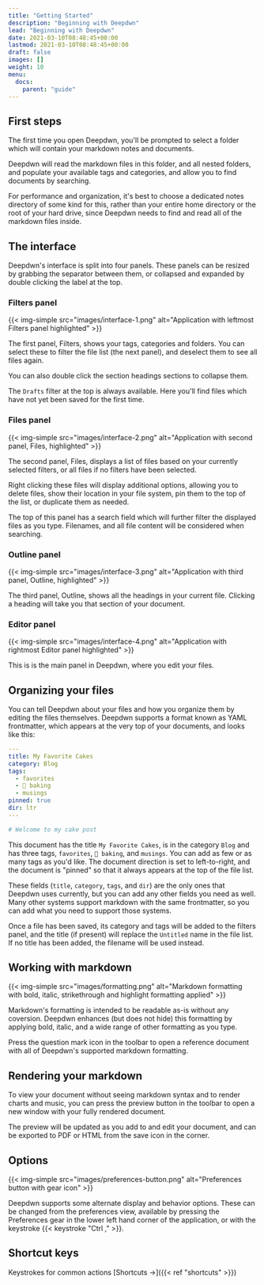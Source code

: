 ```yaml
---
title: "Getting Started"
description: "Beginning with Deepdwn"
lead: "Beginning with Deepdwn"
date: 2021-03-10T08:48:45+00:00
lastmod: 2021-03-10T08:48:45+00:00
draft: false
images: []
weight: 10
menu: 
  docs:
    parent: "guide"
---
```


## First steps

The first time you open Deepdwn, you'll be prompted to select a folder which will contain your markdown notes and documents.

Deepdwn will read the markdown files in this folder, and all nested folders, and populate your available tags and categories, and allow you to find documents by searching.

For performance and organization, it's best to choose a dedicated notes directory of some kind for this, rather than your entire home directory or the root of your hard drive, since Deepdwn needs to find and read all of the markdown files inside.

## The interface

Deepdwn's interface is split into four panels. These panels can be resized by grabbing the separator between them, or collapsed and expanded by double clicking the label at the top.

### Filters panel

{{< img-simple src="images/interface-1.png" alt="Application with leftmost Filters panel highlighted" >}}

The first panel, Filters, shows your tags, categories and folders. You can select these to filter the file list (the next panel), and deselect them to see all files again.

You can also double click the section headings sections to collapse them.

The `Drafts` filter at the top is always available. Here you'll find files which have not yet been saved for the first time.

### Files panel

{{< img-simple src="images/interface-2.png" alt="Application with second panel, Files, highlighted" >}}

The second panel, Files, displays a list of files based on your currently selected filters, or all files if no filters have been selected.

Right clicking these files will display additional options, allowing you to delete files, show their location in your file system, pin them to the top of the list, or duplicate them as needed.

The top of this panel has a search field which will further filter the displayed files as you type. Filenames, and all file content will be considered when searching.

### Outline panel

{{< img-simple src="images/interface-3.png" alt="Application with third panel, Outline, highlighted" >}}

The third panel, Outline, shows all the headings in your current file. Clicking a heading will take you that section of your document.

### Editor panel

{{< img-simple src="images/interface-4.png" alt="Application with rightmost Editor panel highlighted" >}}

This is is the main panel in Deepdwn, where you edit your files.

## Organizing your files

You can tell Deepdwn about your files and how you organize them by editing the files themselves. Deepdwn supports a format known as YAML frontmatter, which appears at the very top of your documents, and looks like this:

```yml
---
title: My Favorite Cakes
category: Blog
tags: 
  - favorites
  - 🧁 baking
  - musings
pinned: true
dir: ltr
---

# Welcome to my cake post
```

This document has the title `My Favorite Cakes`, is in the category `Blog` and has three tags, `favorites`, `🧁 baking`, and `musings`. You can add as few or as many tags as you'd like. The document direction is set to left-to-right, and the document is "pinned" so that it always appears at the top of the file list.

These fields (`title`, `category`, `tags`, and `dir`) are the only ones that Deepdwn uses currently, but you can add any other fields you need as well. Many other systems support markdown with the same frontmatter, so you can add what you need to support those systems.

Once a file has been saved, its category and tags will be added to the filters panel, and the title (if present) will replace the `Untitled` name in the file list. If no title has been added, the filename will be used instead.

## Working with markdown

{{< img-simple src="images/formatting.png" alt="Markdown formatting with bold, italic, strikethrough and highlight formatting applied" >}}

Markdown's formatting is intended to be readable as-is without any coversion. Deepdwn enhances (but does not hide) this formatting by applying bold, italic, and a wide range of other formatting as you type.

Press the question mark icon in the toolbar to open a reference document with all of Deepdwn's supported markdown formatting.

## Rendering your markdown

To view your document without seeing markdown syntax and to render charts and music, you can press the preview button in the toolbar to open a new window with your fully rendered document.

The preview will be updated as you add to and edit your document, and can be exported to PDF or HTML from the save icon in the corner.

## Options

{{< img-simple src="images/preferences-button.png" alt="Preferences button with gear icon" >}}

Deepdwn supports some alternate display and behavior options. These can be changed from the preferences view, available by pressing the Preferences gear in the lower left hand corner of the application, or with the keystroke {{< keystroke "Ctrl ," >}}.

## Shortcut keys

Keystrokes for common actions [Shortcuts →]({{< ref "shortcuts" >}})
